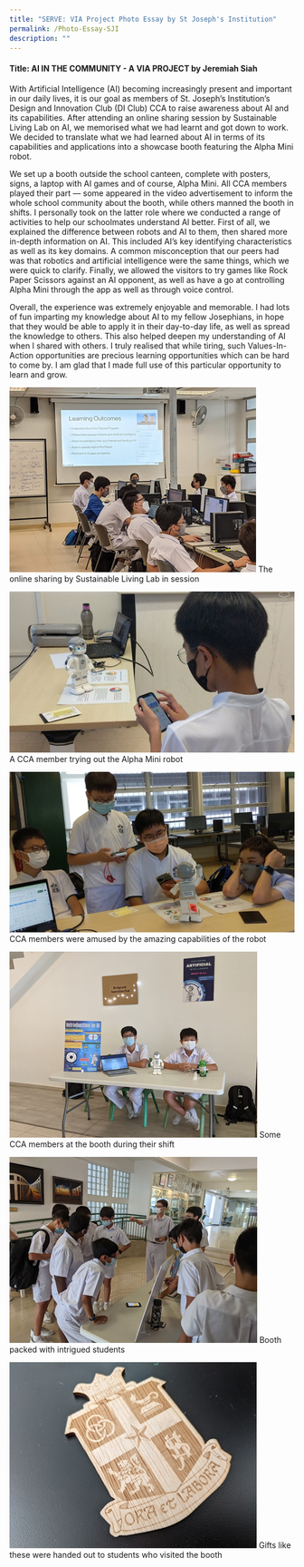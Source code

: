 ```yaml
---
title: "SERVE: VIA Project Photo Essay by St Joseph's Institution"
permalink: /Photo-Essay-SJI
description: ""
---
```


#### Title: AI IN THE COMMUNITY - A VIA PROJECT by Jeremiah Siah 

With Artificial Intelligence (AI) becoming increasingly present and important in our daily lives, it is our goal as members of St. Joseph’s Institution’s Design and Innovation Club (DI Club) CCA to raise awareness about AI and its capabilities. After attending an online sharing session by Sustainable Living Lab on AI, we memorised what we had learnt and got down to work. We decided to translate what we had learned about AI in terms of its capabilities and applications into a showcase booth featuring the Alpha Mini robot. 

We set up a booth outside the school canteen, complete with posters, signs, a laptop with AI games and of course, Alpha Mini. All CCA members played their part — some appeared in the video advertisement to inform the whole school community about the booth, while others manned the booth in shifts. I personally took on the latter role where we conducted a range of activities to help our schoolmates understand AI better. First of all, we explained the difference between robots and AI to them, then shared more in-depth information on AI. This included AI’s key identifying characteristics as well as its key domains. A common misconception that our peers had was that robotics and artificial intelligence were the same things, which we were quick to clarify. Finally, we allowed the visitors to try games like Rock Paper Scissors against an AI opponent, as well as have a go at controlling Alpha Mini through the app as well as through voice control. 

Overall, the experience was extremely enjoyable and memorable. I had lots of fun imparting my knowledge about AI to my fellow Josephians, in hope that they would be able to apply it in their day-to-day life, as well as spread the knowledge to others. This also helped deepen my understanding of AI when I shared with others. I truly realised that while tiring, such Values-In-Action opportunities are precious learning opportunities which can be hard to come by. I am glad that I made full use of this particular opportunity to learn and grow.  

![](/images/events/competitions/SJI%201.png)
The online sharing by Sustainable Living Lab in session

![](/images/events/competitions/SJI%202.jpg)
A CCA member trying out the Alpha Mini robot

![](/images/events/competitions/SJI%203.jpg)
CCA members were amused by the amazing capabilities of the robot

![](/images/events/competitions/SJI%204.png)
Some CCA members at the booth during their shift

![](/images/events/competitions/SJI%205.png)
Booth packed with intrigued students

![](/images/events/competitions/SJI%206.png)
Gifts like these were handed out to students who visited the booth